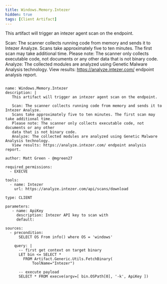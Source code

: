 ```yaml
---
title: Windows.Memory.Intezer
hidden: true
tags: [Client Artifact]
---
```


This artifact will trigger an intezer agent scan on the endpoint.

Scan: The scanner collects running code from memory and sends it to Intezer Analyze.
Scans take approximately five to ten minutes. The first scan may take additional time.
Please note: The scanner only collects executable code, not documents or any other
data that is not binary code.
Analyze: The collected modules are analyzed using Genetic Malware Analysis technology.
View results: https://analyze.intezer.com/ endpoint analysis report.


<pre><code class="language-yaml">
name: Windows.Memory.Intezer
description: |
   This artifact will trigger an intezer agent scan on the endpoint.

   Scan: The scanner collects running code from memory and sends it to Intezer Analyze.
   Scans take approximately five to ten minutes. The first scan may take additional time.
   Please note: The scanner only collects executable code, not documents or any other
   data that is not binary code.
   Analyze: The collected modules are analyzed using Genetic Malware Analysis technology.
   View results: https://analyze.intezer.com/ endpoint analysis report.

author: Matt Green - @mgreen27

required_permissions:
  - EXECVE

tools:
  - name: Intezer
    url: https://analyze.intezer.com/api/scans/download

type: CLIENT

parameters:
   - name: ApiKey
     description: Intezer API key to scan with
     default:

sources:
  - precondition:
      SELECT OS From info() where OS = 'windows'

    query: |
      -- first get context on target binary
      LET bin <= SELECT *
        FROM Artifact.Generic.Utils.FetchBinary(
            ToolName="Intezer")

      -- execute payload
      SELECT * FROM execve(argv=[ bin.OSPath[0], '-k', ApiKey ])

</code></pre>

